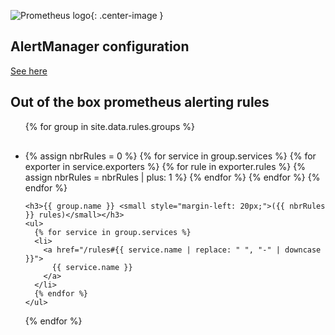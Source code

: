 
<style>
.center-image
{
    margin: 0 auto;
    display: block;
}
</style>


![Prometheus logo](assets/prometheus-logo.png){: .center-image }


<h2>
  AlertManager configuration
</h2>

<a href="/alertmanager">
  See here
</a>

<h2>
  Out of the box prometheus alerting rules
</h2>

<ul>
  {% for group in site.data.rules.groups %}
  <li style="margin-top: 30px;">
    {% assign nbrRules = 0 %}
    {% for service in group.services %}
      {% for exporter in service.exporters %}
        {% for rule in exporter.rules %}
          {% assign nbrRules = nbrRules | plus: 1 %}
        {% endfor %}
      {% endfor %}
    {% endfor %}

    <h3>{{ group.name }} <small style="margin-left: 20px;">({{ nbrRules }} rules)</small></h3>
    <ul>
      {% for service in group.services %}
      <li>
        <a href="/rules#{{ service.name | replace: " ", "-" | downcase }}">
          {{ service.name }}
        </a>
      </li>
      {% endfor %}
    </ul>
  </li>
  {% endfor %}
</ul>